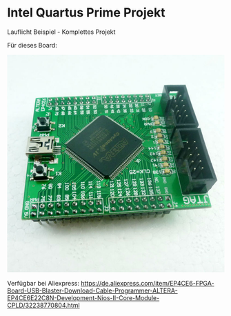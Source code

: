 # Intel Quartus Prime Projekt
Lauflicht Beispiel - Komplettes Projekt

Für dieses Board:

![alt text](https://github.com/mongoq/FPGA_fuer_Anfaenger/blob/master/quartus_project/Cyclone-IV-FPGA-Bord-EP4CE6E22C8N-EP4CE6.jpg "FPGA Board")

Verfügbar bei Aliexpress: https://de.aliexpress.com/item/EP4CE6-FPGA-Board-USB-Blaster-Download-Cable-Programmer-ALTERA-EP4CE6E22C8N-Development-Nios-II-Core-Module-CPLD/32238770804.html

